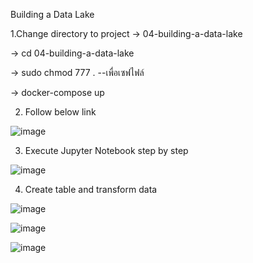 Building a Data Lake

1.Change directory to project -> 04-building-a-data-lake

  -> cd 04-building-a-data-lake
  
  -> sudo chmod 777 . --เพื่อเซฟไฟล์
  
  -> docker-compose up

2. Follow below link

![image](https://user-images.githubusercontent.com/111696729/195407341-fb38ce9b-952e-414f-846f-cc06519529f4.png)

3. Execute Jupyter Notebook step by step 

![image](https://user-images.githubusercontent.com/111696729/195411985-eaccf4d3-5fd0-4f04-911c-e81fa296b121.png)

4. Create table and transform data

![image](https://user-images.githubusercontent.com/111696729/195412809-d7b0e548-7fce-464f-8a74-70bc0c12917d.png)

![image](https://user-images.githubusercontent.com/111696729/195413788-af4d80a2-c7d2-4da6-9e54-f86a2694e95e.png)

![image](https://user-images.githubusercontent.com/111696729/195418158-59a46ab2-202e-4150-bdde-271e36c8561f.png)

